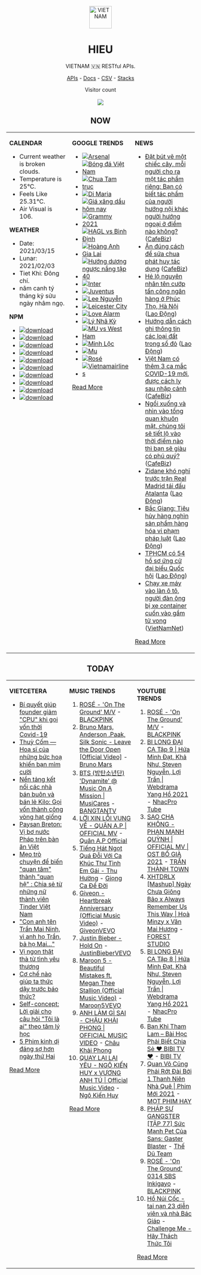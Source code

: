 <p align="center"><img src="https://raw.githubusercontent.com/hieudoanm/hieudoanm/master/images/hieudoanm/profile.jpg" alt="VIETNAM" height="60"/></p>
<h1 align="center">HIEU</h1>
<p align="center">VIETNAM 🇻🇳 RESTful APIs.</p>
<p align="center">
  <a href="https://vietnamdb.herokuapp.com/api">APIs</a> -
  <a href="https://vietnamdb.herokuapp.com/docs">Docs</a> -
  <a href="https://github.com/vietnamdb/vietnamdb/tree/master/docs">CSV</a> -
  <a href="https://github.com/vietnamdb/vietnamdb/tree/master/docs/stacks">Stacks</a>
</p>
<p align="center"> 
  Visitor count<br><br>
  <img src="https://profile-counter.glitch.me/vietnamdb/count.svg" />
</p>


<h2 align="center">NOW</h2>

<table style="width:100%"><tbody style="width:100%"><tr><td valign="top" width="33%">

**CALENDAR**

- Current weather is broken clouds.
- Temperature is 25°C.
- Feels Like 25.31°C.
- Air Visual is 106.

**WEATHER**

- Date: 2021/03/15
- Lunar: 2021/02/03
- Tiet Khi: Đông chí.
- năm canh tý tháng kỷ sửu ngày nhâm ngọ.

**NPM**

- [![download](https://img.shields.io/npm/dm/giaohangnhanh.svg?style=flat-square&label=giaohangnhanh&color=red)](https://www.npmjs.com/package/giaohangnhanh)
- [![download](https://img.shields.io/npm/dm/onepay.svg?style=flat-square&label=onepay&color=red)](https://www.npmjs.com/package/onepay)
- [![download](https://img.shields.io/npm/dm/vietcetera.svg?style=flat-square&label=vietcetera&color=red)](https://www.npmjs.com/package/vietcetera)
- [![download](https://img.shields.io/npm/dm/vietnambanks.svg?style=flat-square&label=vietnambanks&color=red)](https://www.npmjs.com/package/vietnambanks)
- [![download](https://img.shields.io/npm/dm/vietnamgovernment.svg?style=flat-square&label=vietnamgovernment&color=red)](https://www.npmjs.com/package/vietnamgovernment)
- [![download](https://img.shields.io/npm/dm/vietnamnews.svg?style=flat-square&label=vietnamnews&color=red)](https://www.npmjs.com/package/vietnamnews)
- [![download](https://img.shields.io/npm/dm/vnapis.svg?style=flat-square&label=vnapis&color=red)](https://www.npmjs.com/package/vnapis)
- [![download](https://img.shields.io/npm/dm/vnpay.svg?style=flat-square&label=vnpay&color=red)](https://www.npmjs.com/package/vnpay)
- [![download](https://img.shields.io/npm/dm/vtcpay.svg?style=flat-square&label=vtcpay&color=red)](https://www.npmjs.com/package/vtcpay)
- [![download](https://img.shields.io/npm/dm/zalopay.svg?style=flat-square&label=zalopay&color=red)](https://www.npmjs.com/package/zalopay)

</td><td valign="top" width="33%">

**GOOGLE TRENDS**

- [![Arsenal](https://img.shields.io/static/v1?label=Arsenal&message=google&color=red&style=flat-square)](https://www.google.com/search?q=Arsenal)
- [![Bóng đá Việt Nam](https://img.shields.io/static/v1?label=B%C3%B3ng%20%C4%91%C3%A1%20Vi%E1%BB%87t%20Nam&message=google&color=red&style=flat-square)](https://www.google.com/search?q=B%C3%B3ng%20%C4%91%C3%A1%20Vi%E1%BB%87t%20Nam)
- [![Chua Tam truc](https://img.shields.io/static/v1?label=Chua%20Tam%20truc&message=google&color=red&style=flat-square)](https://www.google.com/search?q=Chua%20Tam%20truc)
- [![Di Maria](https://img.shields.io/static/v1?label=Di%20Maria&message=google&color=red&style=flat-square)](https://www.google.com/search?q=Di%20Maria)
- [![Giá xăng dầu hôm nay](https://img.shields.io/static/v1?label=Gi%C3%A1%20x%C4%83ng%20d%E1%BA%A7u%20h%C3%B4m%20nay&message=google&color=red&style=flat-square)](https://www.google.com/search?q=Gi%C3%A1%20x%C4%83ng%20d%E1%BA%A7u%20h%C3%B4m%20nay)
- [![Grammy 2021](https://img.shields.io/static/v1?label=Grammy%202021&message=google&color=red&style=flat-square)](https://www.google.com/search?q=Grammy%202021)
- [![HAGL vs Bình Định](https://img.shields.io/static/v1?label=HAGL%20vs%20B%C3%ACnh%20%C4%90%E1%BB%8Bnh&message=google&color=red&style=flat-square)](https://www.google.com/search?q=HAGL%20vs%20B%C3%ACnh%20%C4%90%E1%BB%8Bnh)
- [![Hoàng Anh Gia Lai](https://img.shields.io/static/v1?label=Ho%C3%A0ng%20Anh%20Gia%20Lai&message=google&color=red&style=flat-square)](https://www.google.com/search?q=Ho%C3%A0ng%20Anh%20Gia%20Lai)
- [![Hướng dương ngược nắng tập 40](https://img.shields.io/static/v1?label=H%C6%B0%E1%BB%9Bng%20d%C6%B0%C6%A1ng%20ng%C6%B0%E1%BB%A3c%20n%E1%BA%AFng%20t%E1%BA%ADp%2040&message=google&color=red&style=flat-square)](https://www.google.com/search?q=H%C6%B0%E1%BB%9Bng%20d%C6%B0%C6%A1ng%20ng%C6%B0%E1%BB%A3c%20n%E1%BA%AFng%20t%E1%BA%ADp%2040)
- [![Inter](https://img.shields.io/static/v1?label=Inter&message=google&color=red&style=flat-square)](https://www.google.com/search?q=Inter)
- [![Juventus](https://img.shields.io/static/v1?label=Juventus&message=google&color=red&style=flat-square)](https://www.google.com/search?q=Juventus)
- [![Lee Nguyễn](https://img.shields.io/static/v1?label=Lee%20Nguy%E1%BB%85n&message=google&color=red&style=flat-square)](https://www.google.com/search?q=Lee%20Nguy%E1%BB%85n)
- [![Leicester City](https://img.shields.io/static/v1?label=Leicester%20City&message=google&color=red&style=flat-square)](https://www.google.com/search?q=Leicester%20City)
- [![Love Alarm](https://img.shields.io/static/v1?label=Love%20Alarm&message=google&color=red&style=flat-square)](https://www.google.com/search?q=Love%20Alarm)
- [![Lý Nhã Kỳ](https://img.shields.io/static/v1?label=L%C3%BD%20Nh%C3%A3%20K%E1%BB%B3&message=google&color=red&style=flat-square)](https://www.google.com/search?q=L%C3%BD%20Nh%C3%A3%20K%E1%BB%B3)
- [![MU vs West Ham](https://img.shields.io/static/v1?label=MU%20vs%20West%20Ham&message=google&color=red&style=flat-square)](https://www.google.com/search?q=MU%20vs%20West%20Ham)
- [![Minh Lộc](https://img.shields.io/static/v1?label=Minh%20L%E1%BB%99c&message=google&color=red&style=flat-square)](https://www.google.com/search?q=Minh%20L%E1%BB%99c)
- [![Mu](https://img.shields.io/static/v1?label=Mu&message=google&color=red&style=flat-square)](https://www.google.com/search?q=Mu)
- [![Rosé](https://img.shields.io/static/v1?label=Ros%C3%A9&message=google&color=red&style=flat-square)](https://www.google.com/search?q=Ros%C3%A9)
- [![Vietnamairlines](https://img.shields.io/static/v1?label=Vietnamairlines&message=google&color=red&style=flat-square)](https://www.google.com/search?q=Vietnamairlines)

[Read More](https://trends.google.com/trends/?geo=VN)

</td><td valign="top" width="33%">

**NEWS**

- [Đặt bút vẽ một chiếc cây, mỗi người cho ra một tác phẩm riêng: Bạn có biết tác phẩm của người hướng nội khác người hướng ngoại ở điểm nào không?](https://cafebiz.vn/dat-but-ve-mot-chiec-cay-moi-nguoi-cho-ra-mot-tac-pham-rieng-ban-co-biet-tac-pham-cua-nguoi-huong-noi-khac-nguoi-huong-ngoai-o-diem-nao-khong-20210315194343543.chn) ([CafeBiz](https://cafebiz.vn))
- [Ăn đúng cách để sữa chua phát huy tác dụng](https://cafebiz.vn/an-dung-cach-de-sua-chua-phat-huy-tac-dung-20210315164039023.chn) ([CafeBiz](https://cafebiz.vn))
- [Hé lộ nguyên nhân tên cướp tấn công ngân hàng ở Phúc Thọ, Hà Nội](https://laodong.vn/phap-luat/he-lo-nguyen-nhan-ten-cuop-tan-cong-ngan-hang-o-phuc-tho-ha-noi-889418.ldo) ([Lao Động](https://laodong.vn))
- [Hướng dẫn cách ghi thông tin các loại đất trong sổ đỏ](https://laodong.vn/bat-dong-san/huong-dan-cach-ghi-thong-tin-cac-loai-dat-trong-so-do-889343.ldo) ([Lao Động](https://laodong.vn))
- [Việt Nam có thêm 3 ca mắc COVID-19 mới, được cách ly sau nhập cảnh](https://cafebiz.vn/viet-nam-co-them-3-ca-mac-covid-19-moi-duoc-cach-ly-sau-nhap-canh-20210315192052694.chn) ([CafeBiz](https://cafebiz.vn))
- [Ngồi xuống và nhìn vào tổng quan khuôn mặt, chúng tôi sẽ tiết lộ vào thời điểm nào thì bạn sẽ giàu có phú quý?](https://cafebiz.vn/ngoi-xuong-va-nhin-vao-tong-quan-khuon-mat-chung-toi-se-tiet-lo-vao-thoi-diem-nao-thi-ban-se-giau-co-phu-quy-20210315191626902.chn) ([CafeBiz](https://cafebiz.vn))
- [Zidane khó nghĩ trước trận Real Madrid tái đấu Atalanta](https://laodong.vn/bong-da-quoc-te/zidane-kho-nghi-truoc-tran-real-madrid-tai-dau-atalanta-889401.ldo) ([Lao Động](https://laodong.vn))
- [Bắc Giang: Tiêu hủy hàng nghìn sản phẩm hàng hóa vi phạm pháp luật](https://laodong.vn/phap-luat/bac-giang-tieu-huy-hang-nghin-san-pham-hang-hoa-vi-pham-phap-luat-889376.ldo) ([Lao Động](https://laodong.vn))
- [TPHCM có 54 hồ sơ ứng cử đại biểu Quốc hội](https://laodong.vn/thoi-su/tphcm-co-54-ho-so-ung-cu-dai-bieu-quoc-hoi-889370.ldo) ([Lao Động](https://laodong.vn))
- [Chạy xe máy vào làn ô tô, người đàn ông bị xe container cuốn vào gầm tử vong](http://vietnamnet.vn/vn/thoi-su/an-toan-giao-thong/chay-xe-may-vao-lan-o-to-nguoi-dan-ong-bi-xe-container-cuon-vao-gam-tu-vong-719842.html) ([VietNamNet](https://vietnamnet.vn))

[Read More](docs/news/README.md)

</td></tr></tbody></table>

<h2 align="center">TODAY</h2>

<table style="width:100%"><tbody style="width:100%"><tr><td valign="top" width="33%">

**VIETCETERA**

- [Bí quyết giúp founder giảm "CPU" khi gọi vốn thời Covid-19](https://vietcetera.com/vn/bi-quyet-goi-von-nhanh-cho-startup-thoi-covid-19)
- [Thuỳ Cốm — Hoạ sĩ của những bức hoạ khiến bạn mỉm cười](https://vietcetera.com/vn/thuy-com-hoa-si-cua-nhung-buc-hoa-khien-ban-mim-cuoi)
- [Nền tảng kết nối các nhà bán buôn và bán lẻ Kilo: Gọi vốn thành công vòng hạt giống](https://vietcetera.com/vn/nen-tang-ket-noi-cac-nha-ban-buon-va-ban-le-kilo-goi-von-thanh-cong-vong-hat-giong)
- [Paysan Breton: Vị bơ nước Pháp trên bàn ăn Việt](https://vietcetera.com/vn/paysan-breton-vi-bo-nuoc-phap-tren-ban-an-viet)
- [Mẹo trò chuyện để biến "quan tâm" thành "quan hệ" : Chia sẻ từ những nữ thành viên Tinder Việt Nam](https://vietcetera.com/vn/thanh-vien-tinder-viet-nam-bat-mi-cach-tro-chuyen-cung-phai-nu-khi-ket-ban-truc-tuyen)
- ["Con anh tên Trần Mai Ninh, vì anh họ Trần, bả họ Mai..."](https://vietcetera.com/vn/con-anh-ten-tran-mai-ninh-vi-anh-ho-tran-ba-ho-mai)
- [Vị ngon thật thà từ tình yêu thương](https://vietcetera.com/vn/vi-ngon-that-tha-tu-tinh-yeu-thuong)
- [Cơ chế nào giúp ta thức dậy trước báo thức?](https://vietcetera.com/vn/co-che-nao-giup-ta-thuc-day-truoc-bao-thuc)
- [Self-concept: Lời giải cho câu hỏi "Tôi là ai" theo tâm lý học](https://vietcetera.com/vn/self-concept-loi-giai-cho-cau-hoi-toi-la-ai-theo-tam-ly-hoc)
- [5 Phim kinh dị đáng sợ hơn ngày thứ Hai](https://vietcetera.com/vn/5-phim-kinh-di-dang-so-hon-ngay-thu-hai)

[Read More](https://vietcetera.com/)

</td><td valign="top" width="33%">

**MUSIC TRENDS**

01. [ROSÉ - 'On The Ground' M/V](https://www.youtube.com/watch?v=CKZvWhCqx1s) - [BLACKPINK](https://www.youtube.com/channel/UCOmHUn--16B90oW2L6FRR3A)
02. [Bruno Mars, Anderson .Paak, Silk Sonic - Leave the Door Open [Official Video]](https://www.youtube.com/watch?v=adLGHcj_fmA) - [Bruno Mars](https://www.youtube.com/channel/UCoUM-UJ7rirJYP8CQ0EIaHA)
03. [BTS (방탄소년단) 'Dynamite' @ Music On A Mission | MusiCares](https://www.youtube.com/watch?v=ikgefER2O08) - [BANGTANTV](https://www.youtube.com/channel/UCLkAepWjdylmXSltofFvsYQ)
04. [LỜI XIN LỖI VỤNG VỀ - QUÂN A.P | OFFICIAL MV](https://www.youtube.com/watch?v=LhTwcqI71n0) - [Quân A.P Official](https://www.youtube.com/channel/UCXKnIgvBwPV6G-uT7gBXhcA)
05. [Tiếng Hát Ngọt Quá Đỗi Với Ca Khúc Thư Tình Em Gái - Thu Hường](https://www.youtube.com/watch?v=4RDOn6cZLPg) - [Giọng Ca Để Đời](https://www.youtube.com/channel/UCwZ2ZaFfTusqV_MGMHUnEsg)
06. [Giveon - Heartbreak Anniversary (Official Music Video)](https://www.youtube.com/watch?v=uWRlisQu4fo) - [GiveonVEVO](https://www.youtube.com/channel/UCa3ZoB87QoSaLM0qODmrMfA)
07. [Justin Bieber - Hold On](https://www.youtube.com/watch?v=LWeiydKl0mU) - [JustinBieberVEVO](https://www.youtube.com/channel/UCHkj014U2CQ2Nv0UZeYpE_A)
08. [Maroon 5 - Beautiful Mistakes ft. Megan Thee Stallion (Official Music Video)](https://www.youtube.com/watch?v=BSzSn-PRdtI) - [Maroon5VEVO](https://www.youtube.com/channel/UCN1hnUccO4FD5WfM7ithXaw)
09. [ANH LÀM GÌ SAI - CHÂU KHẢI PHONG | OFFICIAL MUSIC VIDEO](https://www.youtube.com/watch?v=1KHmzzUMnTc) - [Châu Khải Phong](https://www.youtube.com/channel/UCoISHZnrIOn4SunyqjrRt4w)
10. [QUAY LẠI LẠI YÊU - NGÔ KIẾN HUY x VƯƠNG ANH TÚ | Official Music Video](https://www.youtube.com/watch?v=93WhpRfkkBk) - [Ngô Kiến Huy](https://www.youtube.com/channel/UCNN7Q7sx5lsivqDf22I7Itw)

[Read More](https://www.youtube.com/feed/trending?bp=4gIuCggvbS8wNHJsZhIiUExGZ3F1TG5MNTlhbW42X05FZFc5TGswZDdXZWVST0Q2VA%3D%3D)

</td><td valign="top" width="33%">

**YOUTUBE TRENDS**

01. [ROSÉ - 'On The Ground' M/V](https://www.youtube.com/watch?v=CKZvWhCqx1s) - [BLACKPINK](https://www.youtube.com/channel/UCOmHUn--16B90oW2L6FRR3A)
02. [BI LONG ĐẠI CA Tập 9 | Hứa Minh Đạt, Khả Như, Steven Nguyễn, Lợi Trần | Webdrama Yang Hồ 2021](https://www.youtube.com/watch?v=h1CGsS5iXgU) - [NhacPro Tube](https://www.youtube.com/channel/UCBZjBKNMZoFih4ubdiIDWLw)
03. [SAO CHA KHÔNG - PHAN MẠNH QUỲNH | OFFICIAL MV | OST BỐ GIÀ 2021](https://www.youtube.com/watch?v=TD7sBUigDIU) - [TRẤN THÀNH TOWN](https://www.youtube.com/channel/UCqL0-EknCK4m5pHrH79fOcw)
04. [XHTDRLX [Mashup] Ngày Chưa Giông Bão x Always Remember Us This Way | Hoà Minzy x Văn Mai Hương](https://www.youtube.com/watch?v=qiI4XNUoiyg) - [FOREST STUDIO](https://www.youtube.com/channel/UCTOWyiIkPEqyh_2O-ArJR5w)
05. [BI LONG ĐẠI CA Tập 8 | Hứa Minh Đạt, Khả Như, Steven Nguyễn, Lợi Trần | Webdrama Yang Hồ 2021](https://www.youtube.com/watch?v=UXa992qrMv0) - [NhacPro Tube](https://www.youtube.com/channel/UCBZjBKNMZoFih4ubdiIDWLw)
06. [Bạn Khỉ Tham Lam – Bài Học Phải Biết Chia Sẻ ❤ BIBI TV ❤](https://www.youtube.com/watch?v=MmlnSXqd6-E) - [BIBI TV](https://www.youtube.com/channel/UCFcBDfR_dtmllkpcoYH2Rmg)
07. [Quan Võ Cũng Phải Rớt Đài Bởi 1 Thanh Niên Nhà Quê | Phim Mới 2021](https://www.youtube.com/watch?v=FlwUpa42bBg) - [MỌT PHIM HAY](https://www.youtube.com/channel/UCwA1tWFLrkJpZRiwG_P68Gg)
08. [PHÁP SƯ GANGSTER [TẬP 77] Sức Mạnh Pet Của Sans: Gaster Blaster](https://www.youtube.com/watch?v=3WtthIyNcfY) - [Thế Dũ Team](https://www.youtube.com/channel/UCpTYO-40VeiPwYVNPAH1gGg)
09. [ROSÉ - 'On The Ground' 0314 SBS Inkigayo](https://www.youtube.com/watch?v=Q88P1gpOJxA) - [BLACKPINK](https://www.youtube.com/channel/UCOmHUn--16B90oW2L6FRR3A)
10. [Hồ Núi Cốc - tai nạn 23 diễn viên và nhà Bác Giáp](https://www.youtube.com/watch?v=yneAHBokSD4) - [Challenge Me - Hãy Thách Thức Tôi](https://www.youtube.com/channel/UCkG3QIDOyl6HF7EYudJ3JJg)

[Read More](https://www.youtube.com/feed/trending)

</td></tr></tbody></table>
